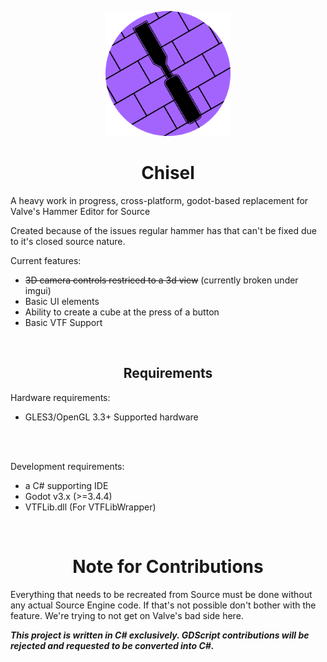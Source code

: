 <p align="center">
<img src="./chisel-icon.svg" width="200" height="200">
<h1 align="center">Chisel</h1>
</p>
A heavy work in progress, cross-platform, godot-based replacement for Valve's Hammer Editor for Source

Created because of the issues regular hammer has that can't be fixed due to it's closed source nature.

Current features:
- ~~3D camera controls restriced to a 3d view~~ (currently broken under imgui)
- Basic UI elements
- Ability to create a cube at the press of a button
- Basic VTF Support
<br>
<h2 align="center"> Requirements </h2>

Hardware requirements:
- GLES3/OpenGL 3.3+ Supported hardware
<br>
<br>

Development requirements:
- a C# supporting IDE
- Godot v3.x (>=3.4.4)
- VTFLib.dll (For VTFLibWrapper)

<br>
<h1 align="center"> Note for Contributions </h1>
Everything that needs to be recreated from Source must be done without any actual Source Engine code. If that's not possible don't bother with the feature. We're trying to not get on Valve's bad side here.

***This project is written in C# exclusively. GDScript contributions will be rejected and requested to be converted into C#.***
